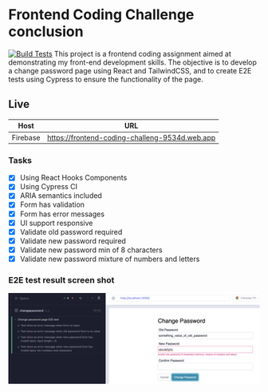 # Frontend Coding Challenge conclusion 
[![Build Tests](https://github.com/sirawat21/frontend-coding-challenge-sirawat/actions/workflows/github-action-build.yml/badge.svg)](https://github.com/sirawat21/frontend-coding-challenge-sirawat/actions/workflows/github-action-build.yml)
This project is a frontend coding assignment aimed at demonstrating my front-end development skills. The objective is to develop a change password page using React and TailwindCSS, and to create E2E tests using Cypress to ensure the functionality of the page.
## Live 
|Host|URL|
|---|---|
|Firebase|https://frontend-coding-challeng-9534d.web.app|
### Tasks
- [x] Using React Hooks Components
- [x] Using Cypress CI
- [x] ARIA semantics included
- [x] Form has validation 
- [x] Form has error messages 
- [x] UI support responsive
- [x] Validate old password required
- [x] Validate new password required
- [x] Validate new password min of 8 characters
- [x] Validate new password mixture of numbers and letters
### E2E test result screen shot
![Crepess](demoPictureE2Etest.png)